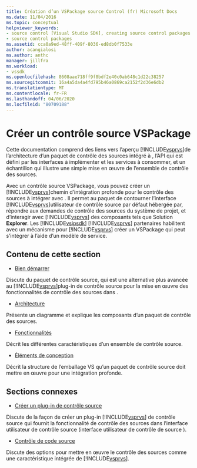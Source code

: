 ```yaml
---
title: Création d’un VSPackage source Control (fr) Microsoft Docs
ms.date: 11/04/2016
ms.topic: conceptual
helpviewer_keywords:
- source control [Visual Studio SDK], creating source control packages
- source control packages
ms.assetid: cca0a9ed-48ff-409f-8036-ed8db0f7533e
author: acangialosi
ms.author: anthc
manager: jillfra
ms.workload:
- vssdk
ms.openlocfilehash: 8608aae718ff9f8bdf2e40c0ab648c1d22c38257
ms.sourcegitcommit: 16a4a5da4a4fd795b46a0869ca2152f2d36e6db2
ms.translationtype: MT
ms.contentlocale: fr-FR
ms.lasthandoff: 04/06/2020
ms.locfileid: "80709188"
---
```

# <a name="create-a-source-control-vspackage"></a>Créer un contrôle source VSPackage
Cette documentation comprend des liens vers l’aperçu [!INCLUDE[vsprvs](../../code-quality/includes/vsprvs_md.md)]de l’architecture d’un paquet de contrôle des sources intégré à , l’API qui est défini par les interfaces à implémenter et les services à consommer, et un échantillon qui illustre une simple mise en œuvre de l’ensemble de contrôle des sources.

 Avec un contrôle source VSPackage, vous pouvez créer un [!INCLUDE[vsprvs](../../code-quality/includes/vsprvs_md.md)]chemin d’intégration profonde pour le contrôle des sources à intégrer avec . Il permet au paquet de contourner l’interface [!INCLUDE[vsprvs](../../code-quality/includes/vsprvs_md.md)]utilisateur de contrôle source par défaut hébergée par, répondre aux demandes de contrôle des sources du système de projet, et d’interagir avec [!INCLUDE[vsprvs](../../code-quality/includes/vsprvs_md.md)] des composants tels que Solution **Explorer**. Les [!INCLUDE[vsipsdk](../../extensibility/includes/vsipsdk_md.md)] [!INCLUDE[vsprvs](../../code-quality/includes/vsprvs_md.md)] partenaires habilitent avec un mécanisme pour [!INCLUDE[vsprvs](../../code-quality/includes/vsprvs_md.md)] créer un VSPackage qui peut s’intégrer à l’aide d’un modèle de service.

## <a name="in-this-section"></a>Contenu de cette section
- [Bien démarrer](../../extensibility/internals/getting-started-with-source-control-vspackages.md)

 Discute du paquet de contrôle source, qui est une alternative plus avancée au [!INCLUDE[vsprvs](../../code-quality/includes/vsprvs_md.md)]plug-in de contrôle source pour la mise en œuvre des fonctionnalités de contrôle des sources dans .

- [Architecture](../../extensibility/internals/source-control-vspackage-architecture.md)

 Présente un diagramme et explique les composants d’un paquet de contrôle des sources.

- [Fonctionnalités](../../extensibility/internals/source-control-vspackage-features.md)

 Décrit les différentes caractéristiques d’un ensemble de contrôle source.

- [Éléments de conception](../../extensibility/internals/source-control-vspackage-design-elements.md)

 Décrit la structure de l’emballage VS qu’un paquet de contrôle source doit mettre en œuvre pour une intégration profonde.

## <a name="related-sections"></a>Sections connexes
- [Créer un plug-in de contrôle source](../../extensibility/internals/creating-a-source-control-plug-in.md)

 Discute de la façon de créer un plug-in [!INCLUDE[vsprvs](../../code-quality/includes/vsprvs_md.md)] de contrôle source qui fournit la fonctionnalité de contrôle des sources dans l’interface utilisateur de contrôle source (interface utilisateur de contrôle de source ).

- [Contrôle de code source](../../extensibility/internals/source-control.md)

 Discute des options pour mettre en œuvre le contrôle des sources comme une caractéristique intégrée de [!INCLUDE[vsprvs](../../code-quality/includes/vsprvs_md.md)].
